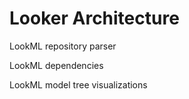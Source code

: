 # Looker Architecture

LookML repository parser

LookML dependencies

LookML model tree visualizations
